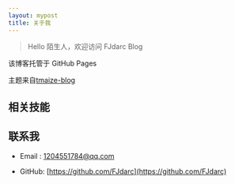 ```yaml
---
layout: mypost
title: 关于我
---
```


> Hello 陌生人，欢迎访问 FJdarc Blog

该博客托管于 GitHub Pages

主题来自[tmaize-blog](https://github.com/TMaize/tmaize-blog)

## 相关技能



## 联系我

- Email&nbsp;: [1204551784@qq.com](mailto:1204551784@qq.com)

- GitHub: [https://github.com/FJdarc](https://github.com/FJdarc)
